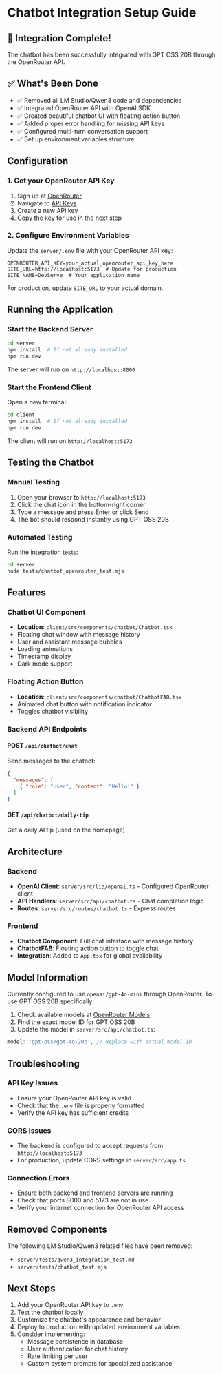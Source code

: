 # Chatbot Integration Setup Guide

## 🎉 Integration Complete!
The chatbot has been successfully integrated with GPT OSS 20B through the OpenRouter API. 

## ✅ What's Been Done
- ✅ Removed all LM Studio/Qwen3 code and dependencies
- ✅ Integrated OpenRouter API with OpenAI SDK
- ✅ Created beautiful chatbot UI with floating action button
- ✅ Added proper error handling for missing API keys
- ✅ Configured multi-turn conversation support
- ✅ Set up environment variables structure

## Configuration

### 1. Get your OpenRouter API Key
1. Sign up at [OpenRouter](https://openrouter.ai/)
2. Navigate to [API Keys](https://openrouter.ai/keys)
3. Create a new API key
4. Copy the key for use in the next step

### 2. Configure Environment Variables

Update the `server/.env` file with your OpenRouter API key:

```env
OPENROUTER_API_KEY=your_actual_openrouter_api_key_here
SITE_URL=http://localhost:5173  # Update for production
SITE_NAME=DevServe  # Your application name
```

For production, update `SITE_URL` to your actual domain.

## Running the Application

### Start the Backend Server
```bash
cd server
npm install  # If not already installed
npm run dev
```
The server will run on `http://localhost:8000`

### Start the Frontend Client
Open a new terminal:
```bash
cd client
npm install  # If not already installed
npm run dev
```
The client will run on `http://localhost:5173`

## Testing the Chatbot

### Manual Testing
1. Open your browser to `http://localhost:5173`
2. Click the chat icon in the bottom-right corner
3. Type a message and press Enter or click Send
4. The bot should respond instantly using GPT OSS 20B

### Automated Testing
Run the integration tests:
```bash
cd server
node tests/chatbot_openrouter_test.mjs
```

## Features

### Chatbot UI Component
- **Location**: `client/src/components/chatbot/Chatbot.tsx`
- Floating chat window with message history
- User and assistant message bubbles
- Loading animations
- Timestamp display
- Dark mode support

### Floating Action Button
- **Location**: `client/src/components/chatbot/ChatbotFAB.tsx`
- Animated chat button with notification indicator
- Toggles chatbot visibility

### Backend API Endpoints

#### POST `/api/chatbot/chat`
Send messages to the chatbot:
```json
{
  "messages": [
    { "role": "user", "content": "Hello!" }
  ]
}
```

#### GET `/api/chatbot/daily-tip`
Get a daily AI tip (used on the homepage)

## Architecture

### Backend
- **OpenAI Client**: `server/src/lib/openai.ts` - Configured OpenRouter client
- **API Handlers**: `server/src/api/chatbot.ts` - Chat completion logic
- **Routes**: `server/src/routes/chatbot.ts` - Express routes

### Frontend
- **Chatbot Component**: Full chat interface with message history
- **ChatbotFAB**: Floating action button to toggle chat
- **Integration**: Added to `App.tsx` for global availability

## Model Information

Currently configured to use `openai/gpt-4o-mini` through OpenRouter. To use GPT OSS 20B specifically:

1. Check available models at [OpenRouter Models](https://openrouter.ai/models)
2. Find the exact model ID for GPT OSS 20B
3. Update the model in `server/src/api/chatbot.ts`:
```typescript
model: 'gpt-oss/gpt-4o-20b', // Replace with actual model ID
```

## Troubleshooting

### API Key Issues
- Ensure your OpenRouter API key is valid
- Check that the `.env` file is properly formatted
- Verify the API key has sufficient credits

### CORS Issues
- The backend is configured to accept requests from `http://localhost:5173`
- For production, update CORS settings in `server/src/app.ts`

### Connection Errors
- Ensure both backend and frontend servers are running
- Check that ports 8000 and 5173 are not in use
- Verify your internet connection for OpenRouter API access

## Removed Components
The following LM Studio/Qwen3 related files have been removed:
- `server/tests/qwen3_integration_test.md`
- `server/tests/chatbot_test.mjs`

## Next Steps
1. Add your OpenRouter API key to `.env`
2. Test the chatbot locally
3. Customize the chatbot's appearance and behavior
4. Deploy to production with updated environment variables
5. Consider implementing:
   - Message persistence in database
   - User authentication for chat history
   - Rate limiting per user
   - Custom system prompts for specialized assistance
